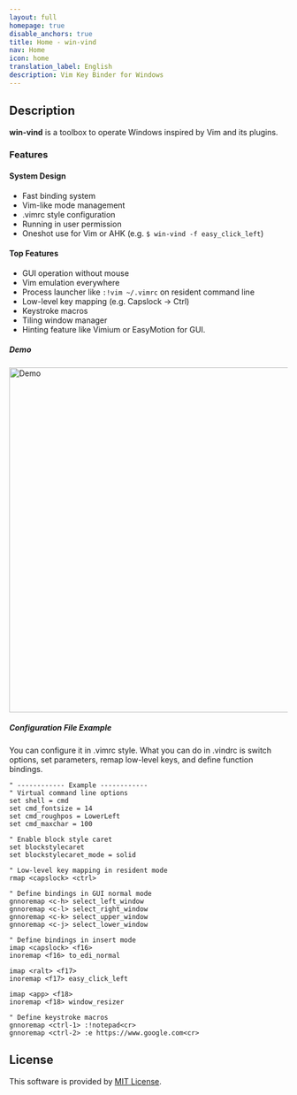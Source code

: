 ```yaml
---
layout: full
homepage: true
disable_anchors: true
title: Home - win-vind
nav: Home
icon: home
translation_label: English
description: Vim Key Binder for Windows
---
```



## Description  

**win-vind** is a toolbox to operate Windows inspired by Vim and its plugins.  


### Features
#### System Design
- Fast binding system
- Vim-like mode management
- .vimrc style configuration
- Running in user permission
- Oneshot use for Vim or AHK (e.g. `$ win-vind -f easy_click_left`)

#### Top Features
- GUI operation without mouse
- Vim emulation everywhere
- Process launcher like `:!vim ~/.vimrc` on resident command line
- Low-level key mapping (e.g. Capslock -> Ctrl)
- Keystroke macros
- Tiling window manager
- Hinting feature like Vimium or EasyMotion for GUI.


##### Demo

<img src="{{ site.url }}/imgs/4xxdemo.gif" title="Demo" width="624">  


##### Configuration File Example

You can configure it in .vimrc style. What you can do in .vindrc is switch options, set parameters, remap low-level keys, and define function bindings.

```vim
" ------------ Example ------------
" Virtual command line options
set shell = cmd
set cmd_fontsize = 14
set cmd_roughpos = LowerLeft
set cmd_maxchar = 100

" Enable block style caret
set blockstylecaret
set blockstylecaret_mode = solid

" Low-level key mapping in resident mode
rmap <capslock> <ctrl>

" Define bindings in GUI normal mode
gnnoremap <c-h> select_left_window
gnnoremap <c-l> select_right_window
gnnoremap <c-k> select_upper_window
gnnoremap <c-j> select_lower_window

" Define bindings in insert mode
imap <capslock> <f16>
inoremap <f16> to_edi_normal

imap <ralt> <f17>
inoremap <f17> easy_click_left

imap <app> <f18>
inoremap <f18> window_resizer

" Define keystroke macros
gnnoremap <ctrl-1> :!notepad<cr>
gnnoremap <ctrl-2> :e https://www.google.com<cr>
```

## License
This software is provided by [MIT License](https://github.com/pit-ray/win-vind/blob/master/LICENSE.txt).  
